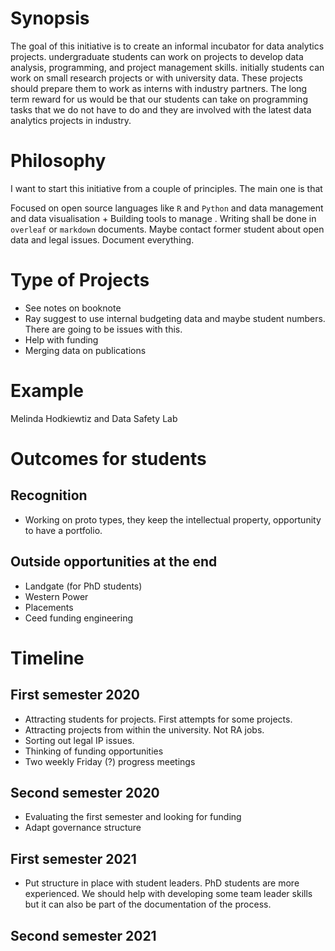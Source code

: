 # Synopsis

The goal of this initiative is to create an informal incubator for data analytics projects. undergraduate students can work on projects to develop data analysis, programming, and project management skills. initially students can work on small research projects or with university data. These projects should prepare them to work as interns with industry partners. The long term reward for us would be that our students can take on programming tasks that we do not have to do and they are involved with the latest data analytics projects in industry. 


# Philosophy

I want to start this initiative from a couple of principles. The main one is that 

Focused on open source languages like `R` and `Python` and data management and data visualisation + Building tools to manage . Writing shall be done in `overleaf` or `markdown` documents. Maybe contact former student about open data and legal issues. Document everything.

# Type of Projects
- See notes on booknote
- Ray suggest to use internal budgeting data and maybe student numbers.     There are going to be issues with this. 
- Help with funding
- Merging data on publications 

# Example

Melinda Hodkiewtiz and Data Safety Lab

# Outcomes for students

## Recognition
- Working on proto types, they keep the intellectual property, opportunity to have a portfolio.

## Outside opportunities at the end 
- Landgate (for PhD students)
- Western Power
- Placements 
- Ceed funding engineering

# Timeline
## First semester 2020
- Attracting students for projects. First attempts for some projects.
- Attracting projects from within the university. Not RA jobs.
- Sorting out legal IP issues.
- Thinking of funding opportunities
- Two weekly Friday (?) progress meetings

## Second semester 2020
- Evaluating the first semester and looking for funding
- Adapt governance structure

## First semester 2021 
- Put structure in place with student leaders. PhD students are more        experienced. We should help with developing some team leader skills but it can also be part of the documentation of the process. 

## Second semester 2021 
